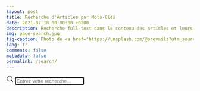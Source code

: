 ```yaml
---
layout: post
title: Recherche d'Articles par Mots-Clés
date: 2021-07-18 00:00:00 +0200
description: Recherche full-text dans le contenu des articles et leurs mots-clés
img: page-search.jpg
fig-caption: Photo de <a href="https://unsplash.com/@prevailz?utm_source=unsplash&utm_medium=referral&utm_content=creditCopyText">Sean Pierce</a> sur <a href="https://unsplash.com/s/photos/desert-landscape?utm_source=unsplash&utm_medium=referral&utm_content=creditCopyText">Unsplash</a>
lang: fr
comments: false
metadata: false
permalink: /search/
---
```


<article class="article-page">
  <div class="page-content">
    <div class="wrap-content">
      <div class="search-container">
        <form class="search-form" name="search-hero" onsubmit="return false;">
          <span class="search-icon"><svg width="20" height="20" viewBox="0 0 20 20" xmlns="http://www.w3.org/2000/svg"><circle fill="none" stroke="#000" stroke-width="1.1" cx="9" cy="9" r="7"></circle><path fill="none" stroke="#000" stroke-width="1.1" d="M14,14 L18,18 L14,14 Z"></path></svg></span>
          <input id="search-input" class="search-input" type="search" placeholder="Entrez votre recherche..." autofocus>
        </form>
      </div>
      <div id="search-result" class="search-recomm"></div>
    </div>
  </div>
</article>

<script src="/search.min.js" type="text/javascript"></script>
<script>
SimpleJekyllSearch({
  searchInput: document.getElementById('search-input'),
  resultsContainer: document.getElementById('search-result'),
  json: '/search.json',
  searchResultTemplate: '<div class="recomm"><a class="recomm-link" href="{url}"><h5>{title}</h5><div class="image-container">{img}</div></a></div>',
  noResultsText: 'Aucun résultat trouvé.',
  limit: 20,
  fuzzy: false,
})
</script>